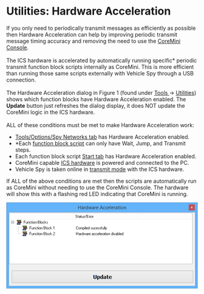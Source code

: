 # Utilities: Hardware Acceleration

If you only need to periodically transmit messages as efficiently as possible then Hardware Acceleration can help by improving periodic transmit message timing accuracy and removing the need to use the [CoreMini Console](../utilities-coremini-console/).\
\
The ICS hardware is accelerated by automatically running specific\* periodic transmit function block scripts internally as CoreMini. This is more efficient than running those same scripts externally with Vehicle Spy through a USB connection.\
\
The Hardware Acceleration dialog in Figure 1 (found under [Tools ](../)-> [Utilities](./)) shows which function blocks have Hardware Acceleration enabled. The **Update** button just refreshes the dialog display, it does NOT update the CoreMini logic in the ICS hardware.\
\
ALL of these conditions must be met to make Hardware Acceleration work:

* [Tools/Options/Spy Networks tab](../tools-options/options-spy-networks-tab/) has Hardware Acceleration enabled.
* \*Each [function block script](../../main-menu-scripting-and-automation/function-blocks/function-blocks-types/script-type-function-block.md) can only have Wait, Jump, and Transmit steps.
* Each function block script [Start tab](../../main-menu-scripting-and-automation/function-blocks/function-block-start-tab.md) has Hardware Acceleration enabled.
* CoreMini capable [ICS hardware](../../../vehicle-network-interface-hardware/) is powered and connected to the PC.
* Vehicle Spy is taken online in [transmit mode](../../../basic-operation-of-vehicle-spy/running-and-stopping.md) with the ICS hardware.

If ALL of the above conditions are met then the scripts are automatically run as CoreMini without needing to use the CoreMini Console. The hardware will show this with a flashing red LED indicating that CoreMini is running.

![Figure 1: Use the Hardware Acceleration dialog to see which function blocks have it enabled.](../../../.gitbook/assets/spyHWAccel.gif)
